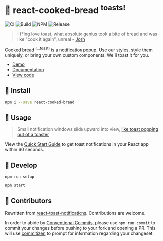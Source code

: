 # 🍞 react-cooked-bread <sup>toasts!</sup>

![CI](https://github.com/brettinternet/react-cooked-bread/workflows/CI/badge.svg) ![Build](https://github.com/brettinternet/react-cooked-bread/workflows/Publish/badge.svg) ![NPM](https://img.shields.io/npm/v/react-cooked-bread) ![Release](https://img.shields.io/github/v/release/brettinternet/react-cooked-bread)

> I f\*ing love toast, what absolute genius took a bite of bread and was like "cook it again", unreal - [Josh](https://twitter.com/LoserCrew/status/1039294149667770368?s=20)

Cooked bread <sup>(...toast)</sup> is a notification popup. Use our styles, style them uniquely, or bring your own custom components. We'll toast it for you.

- [Demo](https://brettinternet.github.io/react-cooked-bread/)
- [Documentation](https://brettinternet.github.io/react-cooked-bread/quick-start)
- [View code](./packages/react-cooked-bread/src)

## 🥐 Install

```sh
npm i --save react-cooked-bread
```

## 🥖 Usage

> Small notification windows slide upward into view, [like toast popping out of a toaster](https://en.wikipedia.org/wiki/Pop-up_notification)

View the [Quick Start Guide](https://brettinternet.github.io/react-cooked-bread/quick-start) to get toast notifications in your React app within 60 seconds.

## 🥯 Develop

```sh
npm run setup

npm start
```

## 🥪 Contributors

Rewritten from [react-toast-notifications](https://github.com/jossmac/react-toast-notifications). Contributions are welcome.

In order to abide by [Conventional Commits](https://www.conventionalcommits.org/en/v1.0.0/), please use `npm run commit` to commit your changes before pushing to your fork and opening a PR. This will use [commitizen](https://github.com/commitizen/cz-cli) to prompt for information regarding your changeset.

